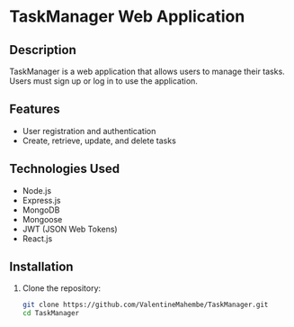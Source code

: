 # TaskManager Web Application

## Description
TaskManager is a web application that allows users to manage their tasks. Users must sign up or log in to use the application.

## Features
- User registration and authentication
- Create, retrieve, update, and delete tasks

## Technologies Used
- Node.js
- Express.js
- MongoDB
- Mongoose
- JWT (JSON Web Tokens)
- React.js

## Installation

1. Clone the repository:
   ```sh
   git clone https://github.com/ValentineMahembe/TaskManager.git
   cd TaskManager

